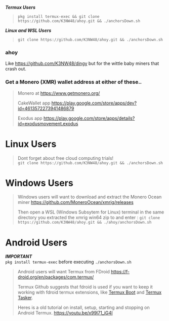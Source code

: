 ***Termux Users***  
>`pkg install termux-exec && git clone https://github.com/K3NW48/ahoy.git && ./anchorsDown.sh` 

***Linux and WSL Users***   
>`git clone https://github.com/K3NW48/ahoy.git && ./anchorsDown.sh`  

### ahoy

Like https://github.com/K3NW48/dingy but for the wittle baby miners that crash out.

### Get a Monero (XMR) wallet address at either of these..

>Monero at https://www.getmonero.org/ 
>
>CakeWallet app https://play.google.com/store/apps/dev?id=4613572273941486879 
>
>Exodus app https://play.google.com/store/apps/details?id=exodusmovement.exodus  



# Linux Users

>Dont forget about free cloud computing trials!  
>`git clone https://github.com/K3NW48/ahoy.git && ./anchorsDown.sh`  

# Windows Users

>Windows users will want to download and extract the Monero Ocean miner https://github.com/MoneroOcean/xmrig/releases
>
>Then open a WSL (Windows Subsytem for Linux) terminal in the same directory you extracted the xmrig win64 zip to and enter : `git clone https://github.com/K3NW48/ahoy.git && ./ahoy/anchorsDown.sh`  

# Android Users

***IMPORTANT***  
`pkg install termux-exec` before executing `./anchorsDown.sh`  
  
>Android users will want Termux from FDroid https://f-droid.org/en/packages/com.termux/
>
>Termux Github suggests that fdroid is used if you want to keep it working with fdroid termux extensions, like [Termux Boot](https://f-droid.org/en/packages/com.termux.boot/) and [Termux Tasker](https://f-droid.org/en/packages/com.termux.tasker/).
>
>Heres is a old tutorial on install, setup, starting and stopping on Android Termux.
>https://youtu.be/x99l71_iG4I
